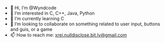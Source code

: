 - 👋 Hi, I’m @Wyndcode
- 👀 I’m interested in C, C++, Java, Python
- 🌱 I’m currently learning C
- 💞️ I’m looking to collaborate on something related to user input, buttons and guis, or a game
- 📫 How to reach me: xrei.nulldisclose.bit.ly@gmail.com

